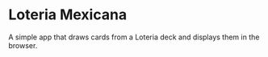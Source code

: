 # Loteria Mexicana

A simple app that draws cards from a Loteria deck and displays them in the browser.